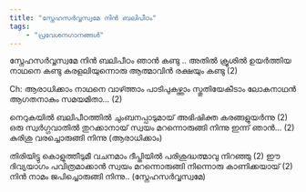 ```yaml
---
title: "സ്നേഹസർവ്വസ്വമേ നിൻ ബലിപീഠം"
tags:
    - "പ്രവേശനഗാനങ്ങൾ"
---
```


സ്നേഹസർവ്വസ്വമേ നിൻ ബലിപീഠം ഞാൻ കണ്ടു ..
അതിൽ ക്രൂശിൽ ഉയർത്തിയ നാഥനെ കണ്ടു
കരളലിയുന്നൊരു ആത്മാവിൻ രക്ഷയും കണ്ടു (2)

Ch:
ആരാധിക്കാം നാഥനെ വാഴ്‍ത്താം
പാടിപുകഴ്ത്താം സ്തുതിയേകീടാം
ലോകനാഥൻ ആഗതനാകും സമയമിതാ... (2)

നെറുകയിൽ ബലിപീഠത്തിൽ
ചുംബനപ്പാടുമായ്
അഭിഷിക്ത കരങ്ങളുയർന്നു (2)
ഒരു സ്വർഗ്ഗവാതിൽ തുറക്കാനായ്
സ്വയം മറന്നൊരുങ്ങി നിന്നു ഇന്ന് ഞാൻ... (2)
കുരിശു വരച്ചൊരുങ്ങി നിന്നു
              (ആരാധിക്കാം)

തിരിയിട്ടു കൊളുത്തീടുമീ വചനമാം ദീപ്തിയിൽ
പരിശുദ്ധത്മാവു നിറഞ്ഞു (2)
ഈ ദിവ്യയാഗം പവിത്രമാക്കാൻ
സ്വയം മറന്നൊരുങ്ങി നിന്നൊരു കാണിക്കയായ് (2)
നിൻ നാമം ജപിച്ചൊരുങ്ങി നിന്നു..
           (സ്നേഹസർവ്വസ്വമേ)
